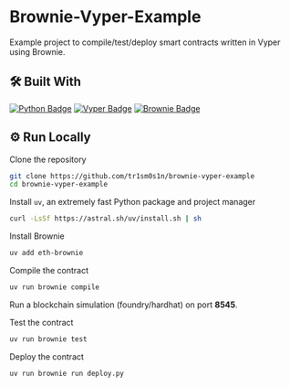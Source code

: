# Brownie-Vyper-Example

Example project to compile/test/deploy smart contracts written in Vyper using Brownie.

## 🛠 Built With

[![Python Badge](https://img.shields.io/badge/Python-3776AB?logo=python&logoColor=fff&style=for-the-badge)](https://www.python.org/)
[![Vyper Badge](https://img.shields.io/badge/Vyper-3C3C3D?logo=ethereum&logoColor=fff&style=for-the-badge)](https://docs.vyperlang.org/en/stable/)
[![Brownie Badge](https://img.shields.io/badge/Brownie-3C3C3D?logo=ethereum&logoColor=fff&style=for-the-badge)](https://eth-brownie.readthedocs.io/en/stable/)

## ⚙️ Run Locally

Clone the repository

```sh
git clone https://github.com/tr1sm0s1n/brownie-vyper-example
cd brownie-vyper-example
```

Install `uv`, an extremely fast Python package and project manager

```sh
curl -LsSf https://astral.sh/uv/install.sh | sh
```

Install Brownie

```sh
uv add eth-brownie
```

Compile the contract

```sh
uv run brownie compile
```

Run a blockchain simulation (foundry/hardhat) on port **8545**.

Test the contract

```sh
uv run brownie test
```

Deploy the contract

```sh
uv run brownie run deploy.py
```
